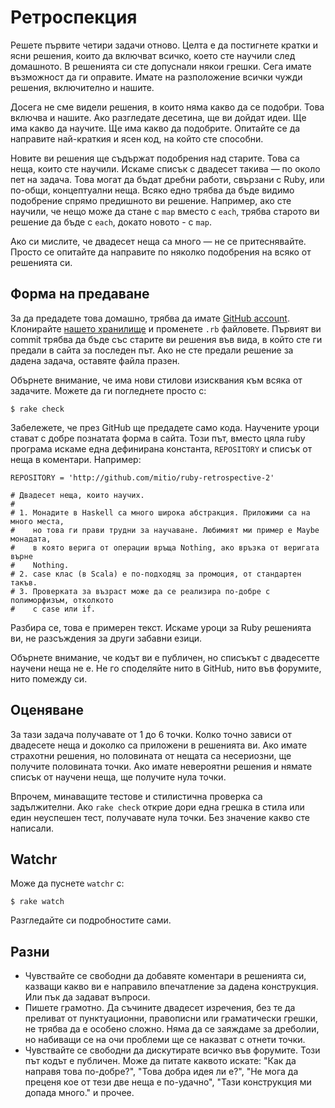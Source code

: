 # Ретроспекция

Решете първите четири задачи отново. Целта е да постигнете кратки и ясни решения, които да включват всичко, което сте научили след домашното. В решенията си сте допуснали някои грешки. Сега имате възможност да ги оправите. Имате на разположение всички чужди решения, включително и нашите.

Досега не сме видели решения, в които няма какво да се подобри. Това включва и нашите. Ако разгледате десетина, ще ви дойдат идеи. Ще има какво да научите. Ще има какво да подобрите. Опитайте се да направите най-краткия и ясен код, на който сте способни. 

Новите ви решения ще съдържат подобрения над старите. Това са неща, които сте научили. Искаме списък с двадесет такива — по около пет на задача. Това могат да бъдат дребни работи, свързани с Ruby, или по-общи, концептуални неща. Всяко едно трябва да бъде видимо подобрение спрямо предишното ви решение. Например, ако сте научили, че нещо може да стане с <code>map</code> вместо с <code>each</code>, трябва старото ви решение да бъде с <code>each</code>, докато новото - с <code>map</code>.

Ако си мислите, че двадесет неща са много — не се притеснявайте. Просто се опитайте да направите по няколко подобрения на всяко от решенията си.

## Форма на предаване

За да предадете това домашно, трябва да имате [GitHub account](https://github.com/). Клонирайте [нашето хранилище](https://github.com/fmi/ruby-retrospective-2) и променете <code>.rb</code> файловете. Първият ви commit трябва да бъде със старите ви решения във вида, в който сте ги предали в сайта за последен път. Ако не сте предали решение за дадена задача, оставяте файла празен.

Обърнете внимание, че има нови стилови изисквания към всяка от задачите. Можете да ги погледнете просто с:

    $ rake check

Забележете, че през GitHub ще предадете само кода. Научените уроци стават с добре познатата форма в сайта. Този път, вместо цяла ruby програма искаме една дефинирана константа, `REPOSITORY` и списък от неща в коментари. Например:

    REPOSITORY = 'http://github.com/mitio/ruby-retrospective-2'

    # Двадесет неща, които научих.
    #
    # 1. Монадите в Haskell са много широка абстракция. Приложими са на много места,
    #    но това ги прави трудни за научаване. Любимият ми пример е Maybe монадата,
    #    в която верига от операции връща Nothing, ако връзка от веригата върне
    #    Nothing.
    # 2. case клас (в Scala) е по-подходящ за промоция, от стандартен такъв. 
    # 3. Проверката за възраст може да се реализира по-добре с полиморфизъм, отколкото
    #    с case или if.

Разбира се, това е примерен текст. Искаме уроци за Ruby решенията ви, не разсъждения за други забавни езици.

Обърнете внимание, че кодът ви е публичен, но списъкът с двадесетте научени неща не е. Не го споделяйте нито в GitHub, нито във форумите, нито помежду си.

## Оценяване

За тази задача получавате от 1 до 6 точки. Колко точно зависи от двадесете неща и доколко са приложени в решенията ви. Ако имате страхотни решения, но половината от нещата са несериозни, ще получите половината точки. Ако имате невероятни решения и нямате списък от научени неща, ще получите нула точки.

Впрочем, минаващите тестове и стилистична проверка са задължителни. Ако <code>rake check</code> открие дори една грешка в стила или един неуспешен тест, получавате нула точки. Без значение какво сте написали.

## Watchr

Може да пуснете <code>watchr</code> с:

    $ rake watch

Разгледайте си подробностите сами.

## Разни

* Чувствайте се свободни да добавяте коментари в решенията си, казващи какво ви е направило впечатление за дадена конструкция. Или пък да задават въпроси.
* Пишете грамотно. Да съчините двадесет изречения, без те да преливат от пунктуационни, правописни или граматически грешки, не трябва да е особено сложно. Няма да се заяждаме за дреболии, но набиващи се на очи проблеми ще се наказват с отнети точки.
* Чувствайте се свободни да дискутирате всичко във форумите. Този път кодът е публичен. Може да питате каквото искате: "Как да направя това по-добре?", "Това добра идея ли е?", "Не мога да преценя кое от тези две неща е по-удачно", "Тази конструкция ми допада много." и прочее.
